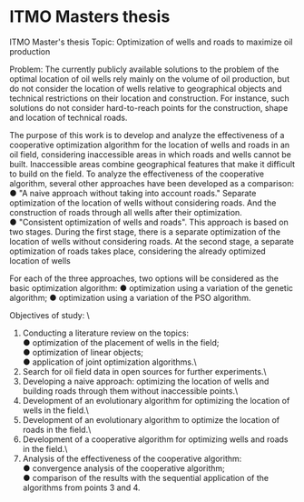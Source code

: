 # ITMO Masters thesis
ITMO Master's thesis 
Topic: Optimization of wells and roads to maximize oil production

Problem: The currently publicly available solutions to the problem of the optimal location of oil wells rely mainly on the volume of oil production, but do not consider the location of wells relative to geographical objects and technical restrictions on their location and construction. For instance, such solutions do not consider hard-to-reach points for the construction, shape and location of technical roads.

The purpose of this work is to develop and analyze the effectiveness of a cooperative optimization algorithm for the location of wells and roads in an oil field, considering inaccessible areas in which roads and wells cannot be built. Inaccessible areas combine geographical features that make it difficult to build on the field. To analyze the effectiveness of the cooperative algorithm, several other approaches have been developed as a comparison: \
●	"A naive approach without taking into account roads."  Separate optimization of the location of wells without considering roads. And the construction of roads through all wells after their optimization. \
●	"Consistent optimization of wells and roads". This approach is based on two stages. During the first stage, there is a separate optimization of the location of wells without considering roads. At the second stage, a separate optimization of roads takes place, considering the already optimized location of wells

For each of the three approaches, two options will be considered as the basic optimization algorithm: 
●	optimization using a variation of the genetic algorithm;
●	optimization using a variation of the PSO algorithm.

Objectives of study: \
1.	Conducting a literature review on the topics: \
●	optimization of the placement of wells in the field;\
●	optimization of linear objects;\
●	application of joint optimization algorithms.\
2.	Search for oil field data in open sources for further experiments.\
3.	Developing a naive approach: optimizing the location of wells and building roads through them without inaccessible points.\
4.	Development of an evolutionary algorithm for optimizing the location of wells in the field.\
5.	Development of an evolutionary algorithm to optimize the location of roads in the field.\
6.	Development of a cooperative algorithm for optimizing wells and roads in the field.\
7.	Analysis of the effectiveness of the cooperative algorithm:\
●	convergence analysis of the cooperative algorithm;\
●	comparison of the results with the sequential application of the algorithms from points 3 and 4.



